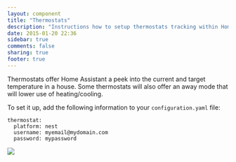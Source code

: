 ```yaml
---
layout: component
title: "Thermostats"
description: "Instructions how to setup thermostats tracking within Home Assistant."
date: 2015-01-20 22:36
sidebar: true
comments: false
sharing: true
footer: true
---
```


Thermostats offer Home Assistant a peek into the current and target temperature in a house. Some thermostats will also offer an away mode that will lower use of heating/cooling.

To set it up, add the following information to your `configuration.yaml` file:

```
thermostat:
  platform: nest
  username: myemail@mydomain.com
  password: mypassword
```

<p class='img'>
  <img src='{{site_root}}/images/screenshots/nest-thermostat-card.png' />
</p>
